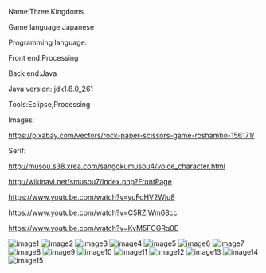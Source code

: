 Name:Three Kingdoms




Game language:Japanese




Programming language:

Front end:Processing

Back end:Java

Java version: jdk1.8.0_261

Tools:Eclipse,Processing


Images:

https://pixabay.com/vectors/rock-paper-scissors-game-roshambo-156171/




Serif:   

http://musou.s38.xrea.com/sangokumusou4/voice_character.html

http://wikinavi.net/smusou7/index.php?FrontPage

https://www.youtube.com/watch?v=yuFoHV2Wju8

https://www.youtube.com/watch?v=C5RZIWm68cc

https://www.youtube.com/watch?v=KvM5FCGRq0E



![image1](https://github.com/Mingyanng/Three-Kingdoms/blob/master/readmeImage/%E3%82%B9%E3%83%A9%E3%82%A4%E3%83%892.PNG)
![image2](https://github.com/Mingyanng/Three-Kingdoms/blob/master/readmeImage/%E3%82%B9%E3%83%A9%E3%82%A4%E3%83%893.PNG)
![image3](https://github.com/Mingyanng/Three-Kingdoms/blob/master/readmeImage/%E3%82%B9%E3%83%A9%E3%82%A4%E3%83%894.PNG)
![image4](https://github.com/Mingyanng/Three-Kingdoms/blob/master/readmeImage/%E3%82%B9%E3%83%A9%E3%82%A4%E3%83%895.PNG)
![image5](https://github.com/Mingyanng/Three-Kingdoms/blob/master/readmeImage/%E3%82%B9%E3%83%A9%E3%82%A4%E3%83%896.PNG)
![image6](https://github.com/Mingyanng/Three-Kingdoms/blob/master/readmeImage/%E3%82%B9%E3%83%A9%E3%82%A4%E3%83%897.PNG)
![image7](https://github.com/Mingyanng/Three-Kingdoms/blob/master/readmeImage/%E3%82%B9%E3%83%A9%E3%82%A4%E3%83%898.PNG)
![image8](https://github.com/Mingyanng/Three-Kingdoms/blob/master/readmeImage/%E3%82%B9%E3%83%A9%E3%82%A4%E3%83%899.PNG)
![image9](https://github.com/Mingyanng/Three-Kingdoms/blob/master/readmeImage/%E3%82%B9%E3%83%A9%E3%82%A4%E3%83%899.PNG)
![image10](https://github.com/Mingyanng/Three-Kingdoms/blob/master/readmeImage/%E3%82%B9%E3%83%A9%E3%82%A4%E3%83%892.PNG)
![image11](https://github.com/Mingyanng/Three-Kingdoms/blob/master/readmeImage/%E3%82%B9%E3%83%A9%E3%82%A4%E3%83%892.PNG)
![image12](https://github.com/Mingyanng/Three-Kingdoms/blob/master/readmeImage/%E3%82%B9%E3%83%A9%E3%82%A4%E3%83%892.PNG)
![image13](https://github.com/Mingyanng/Three-Kingdoms/blob/master/readmeImage/%E3%82%B9%E3%83%A9%E3%82%A4%E3%83%892.PNG)
![image14](https://github.com/Mingyanng/Three-Kingdoms/blob/master/readmeImage/%E3%82%B9%E3%83%A9%E3%82%A4%E3%83%892.PNG)
![image15](https://github.com/Mingyanng/Three-Kingdoms/blob/master/readmeImage/%E3%82%B9%E3%83%A9%E3%82%A4%E3%83%892.PNG)
